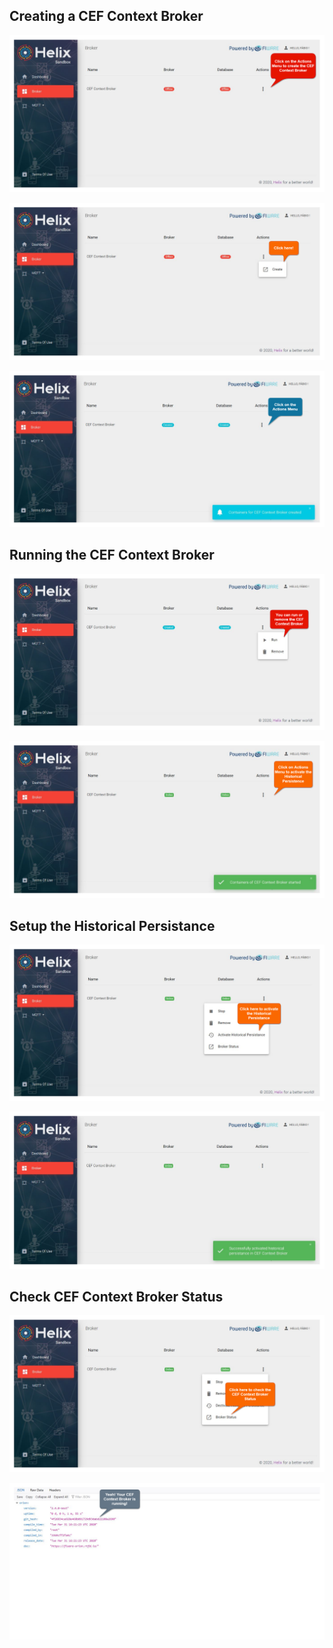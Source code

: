 ## Creating a CEF Context Broker

![](../images/cef_context_broker_1.png)

![](../images/cef_context_broker_2.png)

![](../images/cef_context_broker_3.png)

## Running the CEF Context Broker

![](../images/cef_context_broker_4.png)

![](../images/cef_context_broker_5.png)

## Setup the Historical Persistance

![](../images/cef_context_broker_6.png)

![](../images/cef_context_broker_7.png)

## Check CEF Context Broker Status

![](../images/cef_context_broker_8.png)

![](../images/cef_context_broker_9.png)

